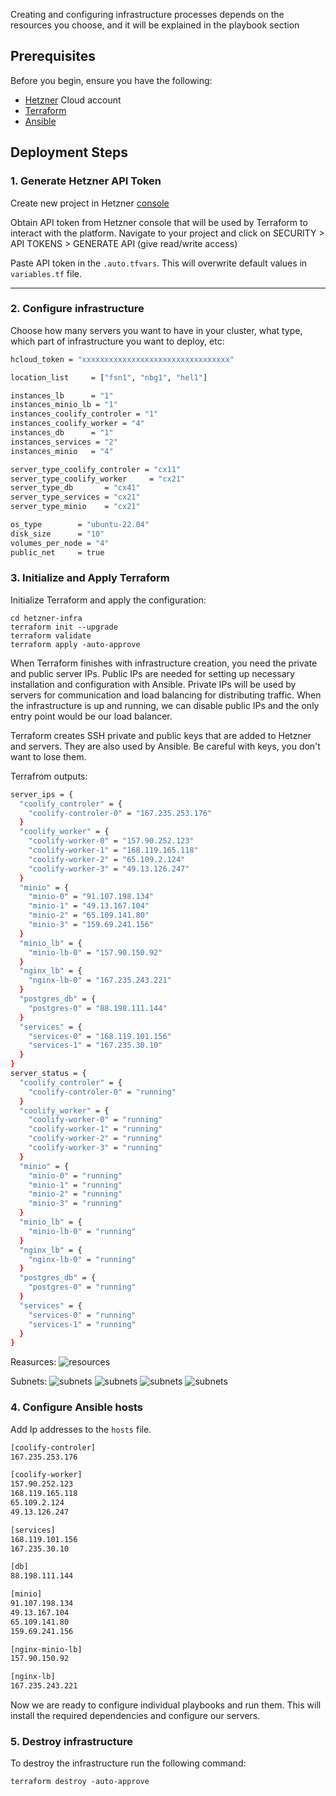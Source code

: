 Creating and configuring infrastructure processes depends on the resources you choose, and it will be explained in the playbook section

## Prerequisites

Before you begin, ensure you have the following:

- [Hetzner](https://hetzner.cloud/?ref=Ix9xCKNxJriM) Cloud account
- [Terraform](https://www.terraform.io/downloads.html)
- [Ansible](https://docs.ansible.com/ansible/latest/installation_guide/intro_installation.html)

## Deployment Steps

### 1. Generate Hetzner API Token

Create new project in Hetzner [console](https://console.hetzner.cloud/projects)

Obtain API token from Hetzner console that will be used by Terraform to interact with the platform.
Navigate to your project and click on SECURITY > API TOKENS > GENERATE API (give read/write access)

Paste API token in the `.auto.tfvars`. This will overwrite default values in `variables.tf` file.

---

### 2. Configure infrastructure

Choose how many servers you want to have in your cluster, what type, which part of infrastructure you want to deploy, etc:

```bash
hcloud_token = "xxxxxxxxxxxxxxxxxxxxxxxxxxxxxxxxx"

location_list     = ["fsn1", "nbg1", "hel1"]

instances_lb      = "1"
instances_minio_lb = "1"
instances_coolify_controler = "1"
instances_coolify_worker = "4"
instances_db      = "1"
instances_services = "2"
instances_minio   = "4"

server_type_coolify_controler = "cx11"
server_type_coolify_worker     = "cx21"
server_type_db       = "cx41"
server_type_services = "cx21"
server_type_minio    = "cx21"

os_type        = "ubuntu-22.04"
disk_size      = "10"
volumes_per_node = "4"
public_net     = true
```

### 3. Initialize and Apply Terraform

Initialize Terraform and apply the configuration:

```shell
cd hetzner-infra
terraform init --upgrade
terraform validate
terraform apply -auto-approve
```

When Terraform finishes with infrastructure creation, you need the private and public server IPs. Public IPs are needed for setting up necessary installation and configuration with Ansible. Private IPs will be used by servers for communication and load balancing for distributing traffic. When the infrastructure is up and running, we can disable public IPs and the only entry point would be our load balancer.

Terraform creates SSH private and public keys that are added to Hetzner and servers. They are also used by Ansible. Be careful with keys, you don't want to lose them.

Terrafrom outputs:

```bash
server_ips = {
  "coolify_controler" = {
    "coolify-controler-0" = "167.235.253.176"
  }
  "coolify_worker" = {
    "coolify-worker-0" = "157.90.252.123"
    "coolify-worker-1" = "168.119.165.118"
    "coolify-worker-2" = "65.109.2.124"
    "coolify-worker-3" = "49.13.126.247"
  }
  "minio" = {
    "minio-0" = "91.107.198.134"
    "minio-1" = "49.13.167.104"
    "minio-2" = "65.109.141.80"
    "minio-3" = "159.69.241.156"
  }
  "minio_lb" = {
    "minio-lb-0" = "157.90.150.92"
  }
  "nginx_lb" = {
    "nginx-lb-0" = "167.235.243.221"
  }
  "postgres_db" = {
    "postgres-0" = "88.198.111.144"
  }
  "services" = {
    "services-0" = "168.119.101.156"
    "services-1" = "167.235.30.10"
  }
}
server_status = {
  "coolify_controler" = {
    "coolify-controler-0" = "running"
  }
  "coolify_worker" = {
    "coolify-worker-0" = "running"
    "coolify-worker-1" = "running"
    "coolify-worker-2" = "running"
    "coolify-worker-3" = "running"
  }
  "minio" = {
    "minio-0" = "running"
    "minio-1" = "running"
    "minio-2" = "running"
    "minio-3" = "running"
  }
  "minio_lb" = {
    "minio-lb-0" = "running"
  }
  "nginx_lb" = {
    "nginx-lb-0" = "running"
  }
  "postgres_db" = {
    "postgres-0" = "running"
  }
  "services" = {
    "services-0" = "running"
    "services-1" = "running"
  }
}
```

Reasurces:
![resources](public/03_resources.png)

Subnets:
![subnets](public/04_subnet1.png)
![subnets](public/05_subnet2.png)
![subnets](public/06_subnet3.png)
![subnets](public/07_subnet4.png)

### 4. Configure Ansible hosts

Add Ip addresses to the `hosts` file.

```bash
[coolify-controler]
167.235.253.176

[coolify-worker]
157.90.252.123
168.119.165.118
65.109.2.124
49.13.126.247

[services]
168.119.101.156
167.235.30.10

[db]
88.198.111.144

[minio]
91.107.198.134
49.13.167.104
65.109.141.80
159.69.241.156

[nginx-minio-lb]
157.90.150.92

[nginx-lb]
167.235.243.221
```
Now we are ready to configure individual playbooks and run them. This will install the required dependencies and configure our servers.

### 5. Destroy infrastructure

To destroy the infrastructure run the following command:

```shell
terraform destroy -auto-approve
```
